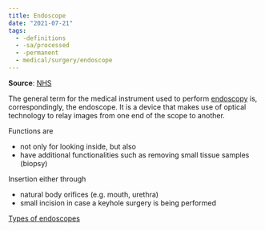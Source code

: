 ```yaml
---
title: Endoscope
date: "2021-07-21"
tags:
  - -definitions
  - -sa/processed
  - -permanent
  - medical/surgery/endoscope
---
```


**Source**: [NHS](http://www.nhs.uk/conditions/endoscopy/)  

The general term for the medical instrument used to perform [endoscopy](permanent/30.1.1-endoscopy.md) is, correspondingly, the endoscope.
It is a device that makes use of optical technology to relay images from one end of the scope to another.

Functions are 

*   not only for looking inside, but also
*   have additional functionalities such as removing small tissue samples (biopsy)

Insertion either through

*   natural body orifices (e.g. mouth, urethra)
*   small incision in case a keyhole surgery is being performed

[Types of endoscopes](permanent/30.1.2.1-types-of-endoscopes.md)

